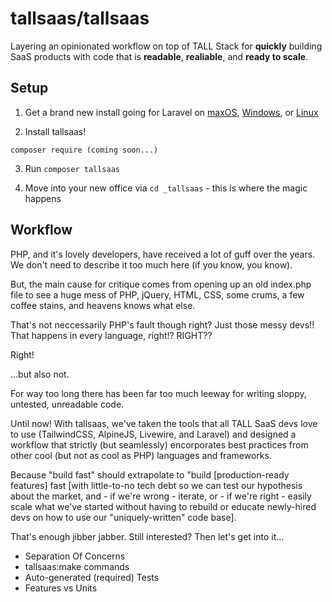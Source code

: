 # tallsaas/tallsaas
Layering an opinionated workflow on top of TALL Stack for **quickly** building SaaS products with code that is **readable**, **realiable**, and **ready to scale**.

## Setup

1. Get a brand new install going for Laravel on [maxOS](https://laravel.com/docs/9.x/installation#getting-started-on-macos), [Windows](https://laravel.com/docs/9.x/installation#getting-started-on-windows), or [Linux](https://laravel.com/docs/9.x/installation#getting-started-on-linux)

2. Install tallsaas!

`composer require (coming soon...)`

3. Run `composer tallsaas`

4. Move into your new office via `cd _tallsaas` - this is where the magic happens


## Workflow

PHP, and it's lovely developers, have received a lot of guff over the years. We don't need to describe it too much here (if you know, you know).

But, the main cause for critique comes from opening up an old index.php file to see a huge mess of PHP, jQuery, HTML, CSS, some crums, a few coffee stains, and heavens knows what else.

That's not neccessarily PHP's fault though right? Just those messy devs!! That happens in every language, right!? RIGHT??

Right!

...but also not. 

For way too long there has been far too much leeway for writing sloppy, untested, unreadable code.

Until now! With tallsaas, we've taken the tools that all TALL SaaS devs love to use (TailwindCSS, AlpineJS, Livewire, and Laravel) and designed a workflow that strictly (but seamlessly) encorporates best practices from other cool (but not as cool as PHP) languages and frameworks.

Because "build fast" should extrapolate to "build [production-ready features] fast [with little-to-no tech debt so we can test our hypothesis about the market, and - if we're wrong - iterate, or - if we're right - easily scale what we've started without having to rebuild or educate newly-hired devs on how to use our "uniquely-written" code base].

That's enough jibber jabber. Still interested? Then let's get into it...

- Separation Of Concerns
- tallsaas:make commands
- Auto-generated (required) Tests
- Features vs Units
